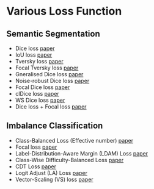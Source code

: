 # Various Loss Function

## Semantic Segmentation
* Dice loss [paper](https://arxiv.org/abs/1606.04797/)
* IoU loss [paper](https://www.cs.umanitoba.ca/~ywang/papers/isvc16.pdf)
* Tversky loss [paper](https://arxiv.org/abs/1706.05721)
* Focal Tversky loss [paper](https://arxiv.org/pdf/1810.07842.pdf)
* Gneralised Dice loss [paper](https://arxiv.org/abs/1707.03237)
* Noise-robust Dice loss [paper](https://ieeexplore.ieee.org/document/9109297)
* Focal Dice loss [paper](https://www.sciencedirect.com/science/article/pii/S1361841521003042)
* clDice loss [paper](https://openaccess.thecvf.com/content/CVPR2021/papers/Shit_clDice_-_A_Novel_Topology-Preserving_Loss_Function_for_Tubular_Structure_CVPR_2021_paper.pdf)
* WS Dice loss [paper](https://ieeexplore.ieee.org/stamp/stamp.jsp?arnumber=9180275)
* Dice loss + Focal loss [paper](https://arxiv.org/pdf/1808.05238.pdf) 




## Imbalance Classification
* Class-Balanced Loss (Effective number) [paper](https://arxiv.org/pdf/1901.05555.pdf)
* Focal loss [paper](https://arxiv.org/pdf/1708.02002.pdf)
* Label-Distribution-Aware Margin (LDAM) Loss [paper](https://arxiv.org/pdf/1906.07413.pdf)
* Class-Wise Difficulty-Balanced Loss [paper](https://arxiv.org/pdf/2010.01824.pdf)
* CDT Loss [paper](https://arxiv.org/pdf/2001.01385.pdf)
* Logit Adjust (LA) Loss [paper](https://arxiv.org/pdf/2007.07314.pdf)
* Vector-Scaling (VS) loss [paper](https://arxiv.org/pdf/2103.01550.pdf)

